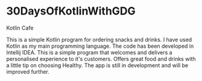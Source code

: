 # 30DaysOfKotlinWithGDG
Kotlin Cafe

This is a simple Kotlin program for ordering snacks and drinks.
I have used Kotlin as my main programming language.
The code has been developed in Intellij IDEA.
This is a simple program that welcomes and delivers a personalised experience to it's customers.
Offers great food and drinks with a little tip on choosing Healthy.
The app is still in development and will be improved further.
